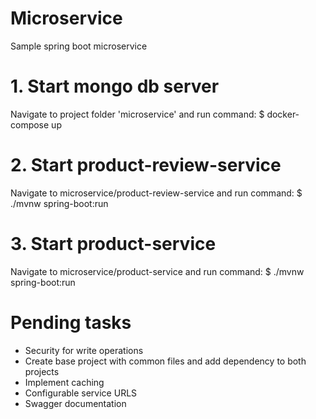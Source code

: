 # Microservice
Sample spring boot microservice

# 1. Start mongo db server
Navigate to project folder 'microservice' and run command: $ docker-compose up

# 2. Start product-review-service
Navigate to microservice/product-review-service and run command: $ ./mvnw spring-boot:run

# 3. Start product-service
Navigate to microservice/product-service and run command: $ ./mvnw spring-boot:run

# Pending tasks
- Security for write operations
- Create base project with common files and add dependency to both projects
- Implement caching
- Configurable service URLS
- Swagger documentation

